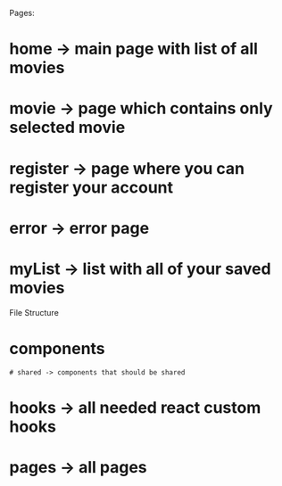 Pages:
  # home -> main page with list of all movies
  # movie -> page which contains only selected movie
  # register -> page where you can register your account
  # error -> error page 
  # myList -> list with all of your saved movies

File Structure
  # components 
    # shared -> components that should be shared
  
  # hooks -> all needed react custom hooks
  # pages -> all pages
  